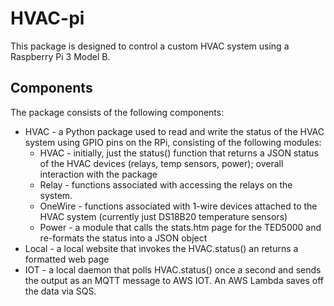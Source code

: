 # HVAC-pi
This package is designed to control a custom HVAC system using a Raspberry Pi 3 Model B.

## Components
The package consists of the following components:

* HVAC - a Python package used to read and write the status of the HVAC system using GPIO pins on the RPi, consisting of the following modules:
	* HVAC - initially, just the status() function that returns a JSON status of the HVAC devices (relays, temp sensors, power); overall interaction with the package
	* Relay - functions associated with accessing the relays on the system.
	* OneWire - functions associated with 1-wire devices attached to the HVAC system (currently just DS18B20 temperature sensors)
	* Power - a module that calls the stats.htm page for the TED5000 and re-formats the status into a JSON object
* Local - a local website that invokes the HVAC.status() an returns a formatted web page
* IOT - a local daemon that polls HVAC.status() once a second and sends the output as an MQTT message to AWS IOT. An AWS Lambda saves off the data via SQS.